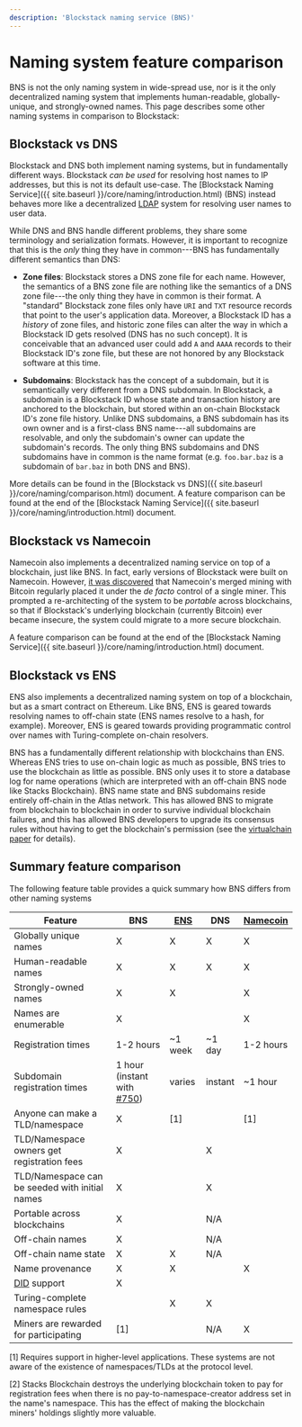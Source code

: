 ```yaml
---
description: 'Blockstack naming service (BNS)'
---
```


# Naming system feature comparison

BNS is not the only naming system in wide-spread use, nor is it the only
decentralized naming system that implements human-readable, globally-unique, and
strongly-owned names. This page describes some other naming systems in
comparison to Blockstack:

## Blockstack vs DNS

Blockstack and DNS both implement naming systems, but in fundamentally
different ways. Blockstack _can be used_ for resolving host names to IP
addresses, but this is not its default use-case. The [Blockstack Naming
Service]({{ site.baseurl }}/core/naming/introduction.html) (BNS) instead behaves
more like a decentralized
[LDAP](https://en.wikipedia.org/wiki/Lightweight_Directory_Access_Protocol) system for
resolving user names to user data.

While DNS and BNS handle different problems, they share some terminology and
serialization formats. However, it is important to recognize that this is the
_only_ thing they have in common---BNS has fundamentally different semantics
than DNS:

- **Zone files**: Blockstack stores a DNS zone file for each name. However,
  the semantics of a BNS zone file are nothing like the semantics of a DNS zone
  file---the only thing they have in common is their format.
  A "standard" Blockstack zone files only have `URI` and `TXT` resource records
  that point to the user's application data. Moreover, a Blockstack ID has a
  _history_ of zone files, and historic zone files can alter the way in which a
  Blockstack ID gets resolved (DNS has no such concept). It is conceivable that an advanced
  user could add `A` and `AAAA` records to their Blockstack ID's zone file,
  but these are not honored by any Blockstack software at this time.

- **Subdomains**: Blockstack has the concept of a subdomain, but it is
  semantically very different from a DNS subdomain. In Blockstack, a subdomain
  is a Blockstack ID whose state and transaction history are anchored to the
  blockchain, but stored within an on-chain Blockstack ID's zone file history.
  Unlike DNS subdomains, a BNS subdomain has
  its own owner and is a first-class BNS name---all subdomains are resolvable,
  and only the subdomain's owner can update the subdomain's records. The only thing BNS subdomains and DNS
  subdomains have in common is the name format (e.g. `foo.bar.baz` is a subdomain
  of `bar.baz` in both DNS and BNS).

More details can be found in the [Blockstack vs
DNS]({{ site.baseurl }}/core/naming/comparison.html) document. A feature
comparison can be found at the end of the [Blockstack Naming
Service]({{ site.baseurl }}/core/naming/introduction.html) document.

## Blockstack vs Namecoin

Namecoin also implements a decentralized naming service on top of a blockchain,
just like BNS. In fact, early versions of Blockstack were built on Namecoin.
However, [it was discovered](https://www.usenix.org/node/196209) that Namecoin's
merged mining with Bitcoin regularly placed it under the _de facto_ control of a single
miner. This prompted a re-architecting of the system to be _portable_ across
blockchains, so that if Blockstack's underlying blockchain (currently Bitcoin)
ever became insecure, the system could migrate to a more secure blockchain.

A feature comparison can be found at the end of the [Blockstack Naming
Service]({{ site.baseurl }}/core/naming/introduction.html) document.

## Blockstack vs ENS

ENS also implements a decentralized naming system on top of a blockchain, but as
a smart contract on Ethereum. Like BNS, ENS is geared towards resolving names
to off-chain state (ENS names resolve to a hash, for example). Moreover, ENS is
geared towards providing programmatic control over names with Turing-complete
on-chain resolvers.

BNS has a fundamentally different relationship with blockchains than ENS.
Whereas ENS tries to use on-chain logic as much as possible, BNS
tries to use the blockchain as little as possible. BNS only uses it to store a
database log for name operations (which are interpreted with an off-chain BNS
node like Stacks Blockchain). BNS name state and BNS subdomains reside entirely
off-chain in the Atlas network. This has allowed BNS to migrate from blockchain
to blockchain in order to survive individual blockchain failures, and this has
allowed BNS developers to upgrade its consensus rules without having to get the
blockchain's permission (see the [virtualchain
paper](https://blockstack.org/virtualchain.pdf) for details).

## Summary feature comparison

The following feature table provides a quick summary how BNS differs from other naming systems

| Feature                                        | BNS                                                                                    | [ENS](https://ens.domains/) | DNS     | [Namecoin](https://namecoin.org/) |
| ---------------------------------------------- | -------------------------------------------------------------------------------------- | --------------------------- | ------- | --------------------------------- |
| Globally unique names                          | X                                                                                      | X                           | X       | X                                 |
| Human-readable names                           | X                                                                                      | X                           | X       | X                                 |
| Strongly-owned names                           | X                                                                                      | X                           |         | X                                 |
| Names are enumerable                           | X                                                                                      |                             |         | X                                 |
| Registration times                             | 1-2 hours                                                                              | ~1 week                     | ~1 day  | 1-2 hours                         |
| Subdomain registration times                   | 1 hour (instant with [#750](https://github.com/blockstack/blockstack-core/issues/750)) | varies                      | instant | ~1 hour                           |
| Anyone can make a TLD/namespace                | X                                                                                      | [1]                         |         | [1]                               |
| TLD/Namespace owners get registration fees     | X                                                                                      |                             | X       |                                   |
| TLD/Namespace can be seeded with initial names | X                                                                                      |                             | X       |                                   |
| Portable across blockchains                    | X                                                                                      |                             | N/A     |                                   |
| Off-chain names                                | X                                                                                      |                             | N/A     |                                   |
| Off-chain name state                           | X                                                                                      | X                           | N/A     |                                   |
| Name provenance                                | X                                                                                      | X                           |         | X                                 |
| [DID](http://identity.foundation) support      | X                                                                                      |                             |         |                                   |
| Turing-complete namespace rules                |                                                                                        | X                           | X       |                                   |
| Miners are rewarded for participating          | [1]                                                                                    |                             | N/A     | X                                 |

[1] Requires support in higher-level applications. These systems are not aware
of the existence of namespaces/TLDs at the protocol level.

[2] Stacks Blockchain destroys the underlying blockchain token to pay for
registration fees when there is no pay-to-namespace-creator address set in the
name's namespace. This has the effect of making the blockchain miners' holdings
slightly more valuable.
